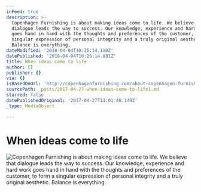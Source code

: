 ```yaml
---
inFeed: true
description: >-
  Copenhagen Furnishing is about making ideas come to life. We believe that
  dialogue leads the way to success. Our knowledge, experience and hard work
  goes hand in hand with the thoughts and preferences of the customer, to form a
  singular expression of personal integrity and a truly original aesthetic.
  Balance is everything. 
dateModified: '2018-04-04T10:26:14.110Z'
datePublished: '2018-04-04T10:26:14.881Z'
title: When ideas come to life
author: []
publisher: {}
via: {}
isBasedOnUrl: 'http://copenhagenfurnishing.com/about-copenhagen-furnishing/'
sourcePath: _posts/2017-04-27-when-ideas-come-to-life1.md
starred: false
datePublishedOriginal: '2017-04-27T11:01:48.149Z'
_type: MediaObject

---
```

# When ideas come to life
![Copenhagen Furnishing is about making ideas come to life. We believe that dialogue leads the way to success. Our knowledge, experience and hard work goes hand in hand with the thoughts and preferences of the customer, to form a singular expression of personal integrity and a truly original aesthetic. Balance is everything. ](https://the-grid-user-content.s3-us-west-2.amazonaws.com/62be34df-6eca-4e9a-af04-ea2379e7a135.jpg)